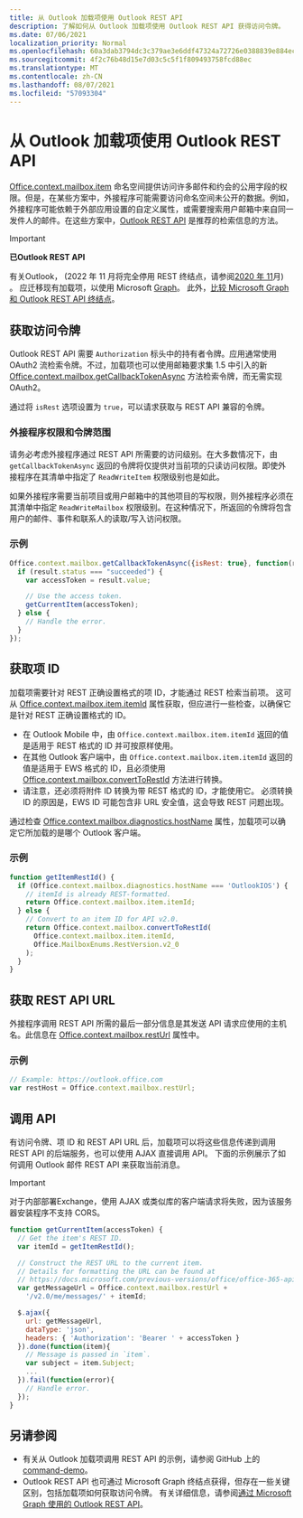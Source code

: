 ```yaml
---
title: 从 Outlook 加载项使用 Outlook REST API
description: 了解如何从 Outlook 加载项使用 Outlook REST API 获得访问令牌。
ms.date: 07/06/2021
localization_priority: Normal
ms.openlocfilehash: 60a3dab3794dc3c379ae3e6ddf47324a72726e0388839e884ec272c868bdec35
ms.sourcegitcommit: 4f2c76b48d15e7d03c5c5f1f809493758fcd88ec
ms.translationtype: MT
ms.contentlocale: zh-CN
ms.lasthandoff: 08/07/2021
ms.locfileid: "57093304"
---
```

# <a name="use-the-outlook-rest-apis-from-an-outlook-add-in"></a>从 Outlook 加载项使用 Outlook REST API

[Office.context.mailbox.item](../reference/objectmodel/preview-requirement-set/office.context.mailbox.item.md) 命名空间提供访问许多邮件和约会的公用字段的权限。但是，在某些方案中，外接程序可能需要访问命名空间未公开的数据。例如，外接程序可能依赖于外部应用设置的自定义属性，或需要搜索用户邮箱中来自同一发件人的邮件。在这些方案中，[Outlook REST API](/outlook/rest) 是推荐的检索信息的方法。

> [!IMPORTANT]
> **已Outlook REST API**
>
> 有关Outlook， (2022 年 11 月将完全停用 REST 终结点，请参阅[2020 年 11](https://developer.microsoft.com/graph/blogs/outlook-rest-api-v2-0-deprecation-notice/)月) 。 应迁移现有加载项，以使用 Microsoft [Graph](/outlook/rest#outlook-rest-api-via-microsoft-graph)。 此外，[比较 Microsoft Graph 和 Outlook REST API 终结点](/outlook/rest/compare-graph)。

## <a name="get-an-access-token"></a>获取访问令牌

Outlook REST API 需要 `Authorization` 标头中的持有者令牌。应用通常使用 OAuth2 流检索令牌。不过，加载项也可以使用邮箱要求集 1.5 中引入的新 [Office.context.mailbox.getCallbackTokenAsync](../reference/objectmodel/preview-requirement-set/office.context.mailbox.md#methods) 方法检索令牌，而无需实现 OAuth2。

通过将 `isRest` 选项设置为 `true`，可以请求获取与 REST API 兼容的令牌。

### <a name="add-in-permissions-and-token-scope"></a>外接程序权限和令牌范围

请务必考虑外接程序通过 REST API 所需要的访问级别。在大多数情况下，由 `getCallbackTokenAsync` 返回的令牌将仅提供对当前项的只读访问权限。即使外接程序在其清单中指定了 `ReadWriteItem` 权限级别也是如此。

如果外接程序需要当前项目或用户邮箱中的其他项目的写权限，则外接程序必须在其清单中指定 `ReadWriteMailbox` 权限级别。在这种情况下，所返回的令牌将包含用户的邮件、事件和联系人的读取/写入访问权限。

### <a name="example"></a>示例

```js
Office.context.mailbox.getCallbackTokenAsync({isRest: true}, function(result){
  if (result.status === "succeeded") {
    var accessToken = result.value;

    // Use the access token.
    getCurrentItem(accessToken);
  } else {
    // Handle the error.
  }
});
```

## <a name="get-the-item-id"></a>获取项 ID

加载项需要针对 REST 正确设置格式的项 ID，才能通过 REST 检索当前项。 这可从 [Office.context.mailbox.item.itemId](../reference/objectmodel/preview-requirement-set/office.context.mailbox.item.md#properties) 属性获取，但应进行一些检查，以确保它是针对 REST 正确设置格式的 ID。

- 在 Outlook Mobile 中，由 `Office.context.mailbox.item.itemId` 返回的值是适用于 REST 格式的 ID 并可按原样使用。
- 在其他 Outlook 客户端中，由 `Office.context.mailbox.item.itemId` 返回的值是适用于 EWS 格式的 ID，且必须使用 [Office.context.mailbox.convertToRestId](../reference/objectmodel/preview-requirement-set/office.context.mailbox.md#methods) 方法进行转换。
- 请注意，还必须将附件 ID 转换为带 REST 格式的 ID，才能使用它。 必须转换 ID 的原因是，EWS ID 可能包含非 URL 安全值，这会导致 REST 问题出现。

通过检查 [Office.context.mailbox.diagnostics.hostName](/javascript/api/outlook/office.diagnostics#hostName) 属性，加载项可以确定它所加载的是哪个 Outlook 客户端。

### <a name="example"></a>示例

```js
function getItemRestId() {
  if (Office.context.mailbox.diagnostics.hostName === 'OutlookIOS') {
    // itemId is already REST-formatted.
    return Office.context.mailbox.item.itemId;
  } else {
    // Convert to an item ID for API v2.0.
    return Office.context.mailbox.convertToRestId(
      Office.context.mailbox.item.itemId,
      Office.MailboxEnums.RestVersion.v2_0
    );
  }
}
```

## <a name="get-the-rest-api-url"></a>获取 REST API URL

外接程序调用 REST API 所需的最后一部分信息是其发送 API 请求应使用的主机名。此信息在 [Office.context.mailbox.restUrl](../reference/objectmodel/preview-requirement-set/office.context.mailbox.md#properties) 属性中。

### <a name="example"></a>示例

```js
// Example: https://outlook.office.com
var restHost = Office.context.mailbox.restUrl;
```

## <a name="call-the-api"></a>调用 API

有访问令牌、项 ID 和 REST API URL 后，加载项可以将这些信息传递到调用 REST API 的后端服务，也可以使用 AJAX 直接调用 API。 下面的示例展示了如何调用 Outlook 邮件 REST API 来获取当前消息。

> [!IMPORTANT]
> 对于内部部署Exchange，使用 AJAX 或类似库的客户端请求将失败，因为该服务器安装程序不支持 CORS。

```js
function getCurrentItem(accessToken) {
  // Get the item's REST ID.
  var itemId = getItemRestId();

  // Construct the REST URL to the current item.
  // Details for formatting the URL can be found at
  // https://docs.microsoft.com/previous-versions/office/office-365-api/api/version-2.0/mail-rest-operations#get-messages.
  var getMessageUrl = Office.context.mailbox.restUrl +
    '/v2.0/me/messages/' + itemId;

  $.ajax({
    url: getMessageUrl,
    dataType: 'json',
    headers: { 'Authorization': 'Bearer ' + accessToken }
  }).done(function(item){
    // Message is passed in `item`.
    var subject = item.Subject;
    ...
  }).fail(function(error){
    // Handle error.
  });
}
```

## <a name="see-also"></a>另请参阅

- 有关从 Outlook 加载项调用 REST API 的示例，请参阅 GitHub 上的 [command-demo](https://github.com/OfficeDev/outlook-add-in-command-demo)。
- Outlook REST API 也可通过 Microsoft Graph 终结点获得，但存在一些关键区别，包括加载项如何获取访问令牌。 有关详细信息，请参阅[通过 Microsoft Graph 使用的 Outlook REST API](/outlook/rest/index#outlook-rest-api-via-microsoft-graph)。
